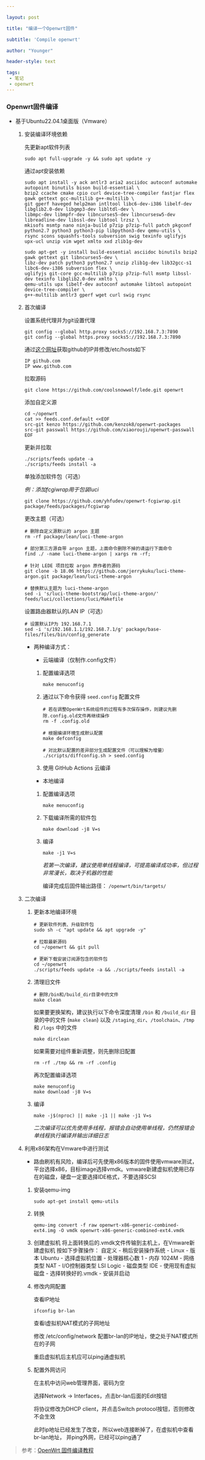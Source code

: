 ```yaml
---

layout: post

title: "编译一个Openwrt固件"

subtitle: 'Compile openwrt'

author: "Younger"

header-style: text

tags:
 - 笔记
 - openwrt
---
```

### Openwrt固件编译

*   基于Ubuntu22.04.1桌面版（Vmware）

    1.   安装编译环境依赖

         先更新apt软件列表

         ``` shell
         sudo apt full-upgrade -y && sudo apt update -y
         ```

         通过apt安装依赖

         ``` shell
         sudo apt install -y ack antlr3 aria2 asciidoc autoconf automake autopoint binutils bison build-essential \
         bzip2 ccache cmake cpio curl device-tree-compiler fastjar flex gawk gettext gcc-multilib g++-multilib \
         git gperf haveged help2man intltool libc6-dev-i386 libelf-dev libglib2.0-dev libgmp3-dev libltdl-dev \
         libmpc-dev libmpfr-dev libncurses5-dev libncursesw5-dev libreadline-dev libssl-dev libtool lrzsz \
         mkisofs msmtp nano ninja-build p7zip p7zip-full patch pkgconf python2.7 python3 python3-pip libpython3-dev qemu-utils \
         rsync scons squashfs-tools subversion swig texinfo uglifyjs upx-ucl unzip vim wget xmlto xxd zlib1g-dev
         
         sudo apt-get -y install build-essential asciidoc binutils bzip2 gawk gettext git libncurses5-dev \
         libz-dev patch python3 python2.7 unzip zlib1g-dev lib32gcc-s1 libc6-dev-i386 subversion flex \
         uglifyjs git-core gcc-multilib p7zip p7zip-full msmtp libssl-dev texinfo libglib2.0-dev xmlto \
         qemu-utils upx libelf-dev autoconf automake libtool autopoint device-tree-compiler \
         g++-multilib antlr3 gperf wget curl swig rsync
         ```

    2.   首次编译

         设置系统代理并为git设置代理

         ``` shell
         git config --global http.proxy socks5://192.168.7.3:7890
         git config --global https.proxy socks5://192.168.7.3:7890
         ```

         通过[这个网址](https://www.ipaddress.com/site/github.com)获取github的IP并修改/etc/hosts如下

         ``` shell
         IP github.com
         IP www.github.com
         ```

         拉取源码

         ``` shell
         git clone https://github.com/coolsnowwolf/lede.git openwrt
         ```

         添加自定义源

         ``` shell
         cd ~/openwrt
         cat >> feeds.conf.default <<EOF
         src-git kenzo https://github.com/kenzok8/openwrt-packages
         src-git passwall https://github.com/xiaorouji/openwrt-passwall
         EOF
         ```

         更新并拉取

         ``` shell
         ./scripts/feeds update -a
         ./scripts/feeds install -a
         ```

         单独添加软件包（可选）

         *例：添加fcgiwrap用于包装luci*

         ``` shell
         git clone https://github.com/yhfudev/openwrt-fcgiwrap.git package/feeds/packages/fcgiwrap
         ```

         更改主题（可选）

         ``` shell
         # 删除自定义源默认的 argon 主题
         rm -rf package/lean/luci-theme-argon
          
         # 部分第三方源自带 argon 主题，上面命令删除不掉的请运行下面命令
         find ./ -name luci-theme-argon | xargs rm -rf;
          
         # 针对 LEDE 项目拉取 argon 原作者的源码
         git clone -b 18.06 https://github.com/jerrykuku/luci-theme-argon.git package/lean/luci-theme-argon
          
         # 替换默认主题为 luci-theme-argon
         sed -i 's/luci-theme-bootstrap/luci-theme-argon/' feeds/luci/collections/luci/Makefile
         ```

         设置路由器默认的LAN IP（可选）

         ``` shell
         # 设置默认IP为 192.168.7.1
         sed -i 's/192.168.1.1/192.168.7.1/g' package/base-files/files/bin/config_generate
         ```

         *   两种编译方式：

             *   云端编译（仅制作.config文件）

             1.   配置编译选项

                  ``` shell
                  make menuconfig
                  ```

             2.   通过以下命令获得 `seed.config` 配置文件

                  ```shell
                  # 若在调整OpenWrt系统组件的过程有多次保存操作，则建议先删除.config.old文件再继续操作
                  rm -f .config.old
                   
                  # 根据编译环境生成默认配置
                  make defconfig
                   
                  # 对比默认配置的差异部分生成配置文件（可以理解为增量）
                  ./scripts/diffconfig.sh > seed.config
                  ```

             3.   使用 GitHub Ac­tions 云编译

             *   本地编译

             1.   配置编译选项

                  ``` shell
                  make menuconfig
                  ```

             2.   下载编译所需的软件包

                  ``` shell
                  make download -j8 V=s
                  ```

             3.   编译

                  ```shell
                  make -j1 V=s
                  ```

                  *若第一次编译，建议使用单线程编译，可提高编译成功率，但过程非常漫长，取决于机器的性能*

                  编译完成后固件输出路径： `/openwrt/bin/targets/`

    3.   二次编译

         1.   更新本地编译环境

              ```shell
              # 更新软件列表、升级软件包
              sudo sh -c "apt update && apt upgrade -y"
               
              # 拉取最新源码
              cd ~/openwrt && git pull
               
              # 更新下载安装订阅源包含的软件包
              cd ~/openwrt
              ./scripts/feeds update -a && ./scripts/feeds install -a
              ```

         2.   清理旧文件

              ```shell
              # 删除/bin和/build_dir目录中的文件
              make clean
              ```

              如果要更换架构，建议执行以下命令深度清理 `/bin` 和 `/build_dir` 目录的中的文件 (`make clean`) 以及 `/staging_dir`、`/toolchain`、`/tmp` 和 `/logs` 中的文件

              ```shell
              make dirclean
              ```

              如果需要对组件重新调整，则先删除旧配置

              ```shell
              rm -rf ./tmp && rm -rf .config
              ```

              再次配置编译选项

              ```shell
              make menuconfig
              make download -j8 V=s
              ```

         3.   编译

              ```shell
              make -j$(nproc) || make -j1 || make -j1 V=s
              ```

              *二次编译可以优先使用多线程，报错会自动使用单线程，仍然报错会单线程执行编译并输出详细日志*

     4.  利用x86架构在Vmware中进行测试
         *   路由刷机有风险，编译后可先使用x86版本的固件使用vmware测试，平台选择x86，目标image选择vmdk。vmware新建虚拟机使用已存在的磁盘，硬盘一定要选择IDE格式，不要选择SCSI
          1.  安装qemu-img
              ```shell
              sudo apt-get install qemu-utils
              ```
         
          2.  转换
              ```shell
              qemu-img convert -f raw openwrt-x86-generic-combined-ext4.img -O vmdk openwrt-x86-generic-combined-ext4.vmdk
              ```
         
          3.  创建虚拟机
              将上面转换后的.vmdk文件传输到主机上，在Vmware新建虚拟机
              按如下步骤操作：
              自定义 - 稍后安装操作系统 - Linux - 版本 Ubuntu - 选择虚拟机位置 - 处理器核心数 1 - 内存 1024M - 网络类型 NAT - I/O控制器类型 LSI Logic - 磁盘类型 IDE - 使用现有虚拟磁盘 - 选择转换好的.vmdk - 安装并启动
         
          4.  修改内网配置
         
              查看IP地址
         
              ```shell
              ifconfig br-lan
              ```
         
              查看l虚拟机NAT模式的子网地址
         
              修改 /etc/config/network 配置br-lan的IP地址，使之处于NAT模式所在的子网
         
              重启虚拟机后主机应可以ping通虚拟机
         
          5.  配置外网访问
         
              在主机中访问web管理界面，密码为空
         
              选择Network -> Interfaces，点击br-lan后面的Edit按钮
         
              将协议修改为DHCP client，并点击Switch protocol按钮，否则修改不会生效
         
              此时ip地址已经发生了改变，所以web连接断掉了，在虚拟机中查看br-lan地址，
              并ping外网，已经可以ping通了
>   参考：[OpenWrt 固件编译教程](https://blog.csdn.net/qq84395064/article/details/127934147)